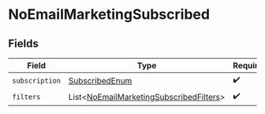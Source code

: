 # NoEmailMarketingSubscribed


## Fields

| Field                                                                                                    | Type                                                                                                     | Required                                                                                                 | Description                                                                                              |
| -------------------------------------------------------------------------------------------------------- | -------------------------------------------------------------------------------------------------------- | -------------------------------------------------------------------------------------------------------- | -------------------------------------------------------------------------------------------------------- |
| `subscription`                                                                                           | [SubscribedEnum](../../models/components/SubscribedEnum.md)                                              | :heavy_check_mark:                                                                                       | N/A                                                                                                      |
| `filters`                                                                                                | List\<[NoEmailMarketingSubscribedFilters](../../models/components/NoEmailMarketingSubscribedFilters.md)> | :heavy_check_mark:                                                                                       | N/A                                                                                                      |